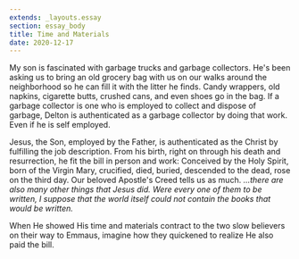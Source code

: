 ```yaml
---
extends: _layouts.essay
section: essay_body
title: Time and Materials
date: 2020-12-17
--- 
```


My son is fascinated with garbage trucks and garbage collectors. He's been asking us to bring an old grocery bag with us on our walks around the neighborhood so he can fill it with the litter he finds.  Candy wrappers, old napkins, cigarette butts, crushed cans, and even shoes go in the bag.  If a garbage collector is one who is employed to collect and dispose of garbage, Delton is authenticated as a garbage collector by doing that work. Even if he is self employed.

Jesus, the Son, employed by the Father, is authenticated as the Christ by fulfilling the job description.  From his birth, right on through his death and resurrection, he fit the bill in person and work: Conceived by the Holy Spirit, born of the Virgin Mary, crucified, died, buried, descended to the dead, rose on the third day.  Our beloved Apostle's Creed tells us as much. *...there are also many other things that Jesus did. Were every one of them to be written, I suppose that the world itself could not contain the books that would be written.*

When He showed His time and materials contract to the two slow believers on their way to Emmaus, imagine how they quickened to realize He also paid the bill.